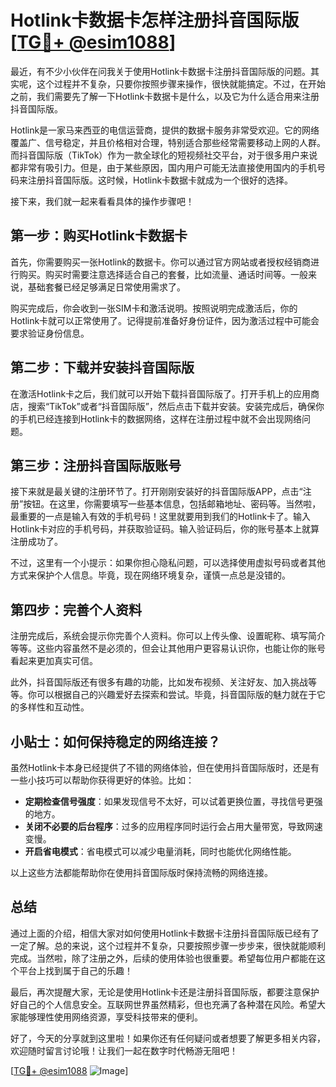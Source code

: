 # Hotlink卡数据卡怎样注册抖音国际版[[TG💪+ @esim1088](https://t.me/s/esim1088)]

最近，有不少小伙伴在问我关于使用Hotlink卡数据卡注册抖音国际版的问题。其实呢，这个过程并不复杂，只要你按照步骤来操作，很快就能搞定。不过，在开始之前，我们需要先了解一下Hotlink卡数据卡是什么，以及它为什么适合用来注册抖音国际版。

Hotlink是一家马来西亚的电信运营商，提供的数据卡服务非常受欢迎。它的网络覆盖广、信号稳定，并且价格相对合理，特别适合那些经常需要移动上网的人群。而抖音国际版（TikTok）作为一款全球化的短视频社交平台，对于很多用户来说都非常有吸引力。但是，由于某些原因，国内用户可能无法直接使用国内的手机号码来注册抖音国际版。这时候，Hotlink卡数据卡就成为一个很好的选择。

接下来，我们就一起来看看具体的操作步骤吧！

## 第一步：购买Hotlink卡数据卡

首先，你需要购买一张Hotlink的数据卡。你可以通过官方网站或者授权经销商进行购买。购买时需要注意选择适合自己的套餐，比如流量、通话时间等。一般来说，基础套餐已经足够满足日常使用需求了。

购买完成后，你会收到一张SIM卡和激活说明。按照说明完成激活后，你的Hotlink卡就可以正常使用了。记得提前准备好身份证件，因为激活过程中可能会要求验证身份信息。

## 第二步：下载并安装抖音国际版

在激活Hotlink卡之后，我们就可以开始下载抖音国际版了。打开手机上的应用商店，搜索“TikTok”或者“抖音国际版”，然后点击下载并安装。安装完成后，确保你的手机已经连接到Hotlink卡的数据网络，这样在注册过程中就不会出现网络问题。

## 第三步：注册抖音国际版账号

接下来就是最关键的注册环节了。打开刚刚安装好的抖音国际版APP，点击“注册”按钮。在这里，你需要填写一些基本信息，包括邮箱地址、密码等。当然啦，最重要的一点是输入有效的手机号码！这里就要用到我们的Hotlink卡了。输入Hotlink卡对应的手机号码，并获取验证码。输入验证码后，你的账号基本上就算注册成功了。

不过，这里有一个小提示：如果你担心隐私问题，可以选择使用虚拟号码或者其他方式来保护个人信息。毕竟，现在网络环境复杂，谨慎一点总是没错的。

## 第四步：完善个人资料

注册完成后，系统会提示你完善个人资料。你可以上传头像、设置昵称、填写简介等等。这些内容虽然不是必须的，但会让其他用户更容易认识你，也能让你的账号看起来更加真实可信。

此外，抖音国际版还有很多有趣的功能，比如发布视频、关注好友、加入挑战等等。你可以根据自己的兴趣爱好去探索和尝试。毕竟，抖音国际版的魅力就在于它的多样性和互动性。

## 小贴士：如何保持稳定的网络连接？

虽然Hotlink卡本身已经提供了不错的网络体验，但在使用抖音国际版时，还是有一些小技巧可以帮助你获得更好的体验。比如：

- **定期检查信号强度**：如果发现信号不太好，可以试着更换位置，寻找信号更强的地方。
- **关闭不必要的后台程序**：过多的应用程序同时运行会占用大量带宽，导致网速变慢。
- **开启省电模式**：省电模式可以减少电量消耗，同时也能优化网络性能。

以上这些方法都能帮助你在使用抖音国际版时保持流畅的网络连接。

## 总结

通过上面的介绍，相信大家对如何使用Hotlink卡数据卡注册抖音国际版已经有了一定了解。总的来说，这个过程并不复杂，只要按照步骤一步步来，很快就能顺利完成。当然啦，除了注册之外，后续的使用体验也很重要。希望每位用户都能在这个平台上找到属于自己的乐趣！

最后，再次提醒大家，无论是使用Hotlink卡还是注册抖音国际版，都要注意保护好自己的个人信息安全。互联网世界虽然精彩，但也充满了各种潜在风险。希望大家能够理性使用网络资源，享受科技带来的便利。

好了，今天的分享就到这里啦！如果你还有任何疑问或者想要了解更多相关内容，欢迎随时留言讨论哦！让我们一起在数字时代畅游无阻吧！

[[TG💪+ @esim1088](https://t.me/s/esim1088) ![Image](https://i.postimg.cc/4NQfJmqS/Snipaste-2025-05-13-00-14-12.png)]